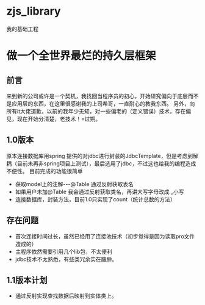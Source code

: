 # zjs_library
我的基础工程

# 做一个全世界最烂的持久层框架

## 前言
来到新的公司或许是一个契机，我找回当程序员的初心，开始研究偏向于底层而不是应用层的东西，在这里很感谢我的上司希哥，一直耐心的教我东西。
另外，向所有it大佬道歉，以前的我年少无知，对一些偏老的（定义错误）技术，存在偏见，现在开始分清楚，老技术！=过期。

## 1.0版本
原本连接数据库用spring 提供的对jdbc进行封装的JdbcTemplate，但是考虑到解耦（目前未再非spring项目上测试），最后选用了jdbc，不过这也给我的编程造成不便性。
目前完成的功能很简单
* 获取model上的注解---@Table 通过反射获取表名
* 如果用户未加@Table 我会通过反射获取类名，再讲大写字母改成 _小写
* 连接数据库，封装方法，目前1.0只实现了count（统计总数的方法）

## 存在问题
* 首次连接时间过长，虽然已经用了连接池技术（初步觉得是因为读取pro文件造成的）
* 主程序依然需要引用几个lib包，不太便利
* jdbc技术不太熟悉，有些类冗余实在臃肿。

## 1.1版本计划
* 通过反射实现查找数据后映射到实体类上。
